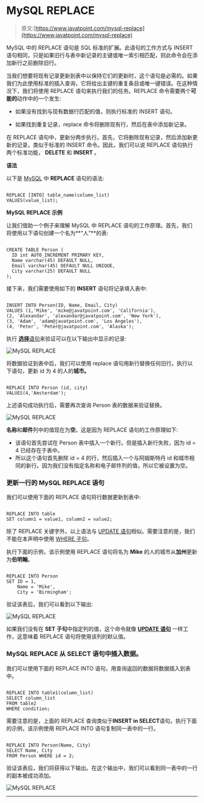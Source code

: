 # MySQL REPLACE

> 原文:[https://www.javatpoint.com/mysql-replace](https://www.javatpoint.com/mysql-replace)

MySQL 中的 REPLACE 语句是 SQL 标准的扩展。此语句的工作方式与 INSERT 语句相同，只是如果旧行与表中新记录的主键或唯一索引相匹配，则此命令会在添加新行之前删除旧行。

当我们想要将现有记录更新到表中以保持它们的更新时，这个语句是必需的。如果我们为此使用标准的插入查询，它将给出主键的重复条目或唯一键错误。在这种情况下，我们将使用 REPLACE 语句来执行我们的任务。REPLACE 命令需要两个**可能的**动作中的一个发生:

*   如果没有找到与现有数据行匹配的值，则执行标准的 INSERT 语句。

*   如果找到重复记录，replace 命令将删除现有行，然后在表中添加新记录。

在 REPLACE 语句中，更新分两步执行。首先，它将删除现有记录，然后添加新更新的记录，类似于标准的 INSERT 命令。因此，我们可以说 REPLACE 语句执行两个标准功能， **DELETE** 和 **INSERT** 。

**语法**

以下是 [MySQL](https://www.javatpoint.com/mysql-tutorial) 中 **REPLACE** 语句的语法:

```

REPLACE [INTO] table_name(column_list)
VALUES(value_list);

```

**MySQL REPLACE 示例**

让我们借助一个例子来理解 MySQL 中 REPLACE 语句的工作原理。首先，我们将使用以下语句创建一个名为**“人”**的表:

```

CREATE TABLE Person (
  ID int AUTO_INCREMENT PRIMARY KEY,
  Name varchar(45) DEFAULT NULL,
  Email varchar(45) DEFAULT NULL UNIQUE,
  City varchar(25) DEFAULT NULL
);

```

接下来，我们需要使用如下的 **INSERT** 语句将记录填入表中:

```

INSERT INTO Person(ID, Name, Email, City) 
VALUES (1,'Mike', 'mike@javatpoint.com', 'California'), 
(2, 'Alexandar', 'alexandar@javatpoint.com', 'New York'), 
(3, 'Adam', 'adam@javatpoint.com', 'Los Angeles'),
(4, 'Peter', 'Peter@javatpoint.com', 'Alaska');

```

执行 [**选择**语句](https://www.javatpoint.com/mysql-select)来验证可以在以下输出中显示的记录:

![MySQL REPLACE](../Images/355034c562a414cda1cba0e1ed573854.png)

将数据验证到表中后，我们可以使用 replace 语句用新行替换任何旧行。执行以下语句，更新 id 为 4 的人的**城市。**

```

REPLACE INTO Person (id, city)
VALUES(4,'Amsterdam');

```

上述语句成功执行后，需要再次查询 Person 表的数据来验证替换。

![MySQL REPLACE](../Images/0886bed28809bd2078e62dc6b72d6f41.png)

**名称**和**邮件**列中的值现在为**空**。这是因为 REPLACE 语句的工作原理如下:

*   该语句首先尝试在 Person 表中插入一个新行。但是插入新行失败，因为 id = 4 已经存在于表中。
*   所以这个语句首先删除 id = 4 的行，然后插入一个与阿姆斯特丹 id 和城市相同的新行。因为我们没有指定名称和电子邮件列的值，所以它被设置为空。

### 更新一行的 MySQL REPLACE 语句

我们可以使用下面的 REPLACE 语句将行数据更新到表中:

```

REPLACE INTO table
SET column1 = value1, column2 = value2;

```

除了 REPLACE 关键字外，以上语法与 [UPDATE 语句](https://www.javatpoint.com/mysql-update)相似。需要注意的是，我们不能在本声明中使用 [WHERE 子句](https://www.javatpoint.com/mysql-where)。

执行下面的示例，该示例使用 REPLACE 语句将名为 **Mike** 的人的城市从**加州**更新为**伯明翰**。

```

REPLACE INTO Person
SET ID = 1,
    Name = 'Mike',
    City = 'Birmingham';

```

验证该表后，我们可以看到以下输出:

![MySQL REPLACE](../Images/6589f8238f6a4c0cf7425110b1010ba1.png)

如果我们没有在 **SET 子句**中指定列的值，这个命令就像 [**UPDATE 语句**](https://www.javatpoint.com/mysql-update) 一样工作，这意味着 REPLACE 语句将使用该列的默认值。

### MySQL REPLACE 从 SELECT 语句中插入数据。

我们可以使用下面的 REPLACE INTO 语句，用查询返回的数据将数据插入到表中。

```

REPLACE INTO table1(column_list)
SELECT column_list
FROM table2
WHERE condition;

```

需要注意的是，上面的 REPLACE 查询类似于**INSERT in SELECT**语句。执行下面的示例，该示例使用 REPLACE INTO 语句复制同一表中的一行。

```

REPLACE INTO Person(Name, City)
SELECT Name, City 
FROM Person WHERE id = 2;

```

验证该表后，我们将获得以下输出。在这个输出中，我们可以看到同一表中的一行的副本被成功添加。

![MySQL REPLACE](../Images/969b58d1d6926a62a79b8b5058aef666.png)

* * *